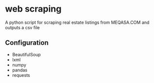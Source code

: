 # web scraping
A python script for scraping real estate listings from MEQASA.COM and outputs a csv file

## Configuration
* BeautifulSoup
* lxml
* numpy
* pandas
* requests

